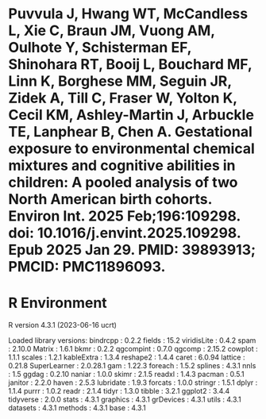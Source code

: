 # Puvvula J, Hwang WT, McCandless L, Xie C, Braun JM, Vuong AM, Oulhote Y, Schisterman EF, Shinohara RT, Booij L, Bouchard MF, Linn K, Borghese MM, Seguin JR, Zidek A, Till C, Fraser W, Yolton K, Cecil KM, Ashley-Martin J, Arbuckle TE, Lanphear B, Chen A. Gestational exposure to environmental chemical mixtures and cognitive abilities in children: A pooled analysis of two North American birth cohorts. Environ Int. 2025 Feb;196:109298. doi: 10.1016/j.envint.2025.109298. Epub 2025 Jan 29. PMID: 39893913; PMCID: PMC11896093.

# R Environment

R version 4.3.1 (2023-06-16 ucrt) 

Loaded library versions:
bindrcpp : 0.2.2 
fields : 15.2 
viridisLite : 0.4.2 
spam : 2.10.0 
Matrix : 1.6.1 
bkmr : 0.2.2 
qgcompint : 0.7.0 
qgcomp : 2.15.2 
cowplot : 1.1.1 
scales : 1.2.1 
kableExtra : 1.3.4 
reshape2 : 1.4.4 
caret : 6.0.94 
lattice : 0.21.8 
SuperLearner : 2.0.28.1 
gam : 1.22.3 
foreach : 1.5.2 
splines : 4.3.1 
nnls : 1.5 
ggdag : 0.2.10 
naniar : 1.0.0 
skimr : 2.1.5 
readxl : 1.4.3 
pacman : 0.5.1 
janitor : 2.2.0 
haven : 2.5.3 
lubridate : 1.9.3 
forcats : 1.0.0 
stringr : 1.5.1 
dplyr : 1.1.4 
purrr : 1.0.2 
readr : 2.1.4 
tidyr : 1.3.0 
tibble : 3.2.1 
ggplot2 : 3.4.4 
tidyverse : 2.0.0 
stats : 4.3.1 
graphics : 4.3.1 
grDevices : 4.3.1 
utils : 4.3.1 
datasets : 4.3.1 
methods : 4.3.1 
base : 4.3.1 
